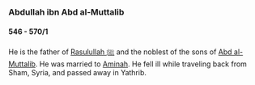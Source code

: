 ### Abdullah ibn Abd al-Muttalib
#### 546 - 570/1

He is the father of [Rasulullah ﷺ](0570_Rasulullah) and the noblest of the sons of [Abd al-Muttalib](0497_Abd_al_Muttalib). He was married to [Aminah](../bio/0549_Aminah). He fell ill while traveling back from Sham, Syria, and passed away in Yathrib.
